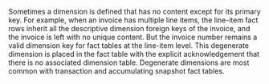 Sometimes a dimension is defined that has no content except for its primary key. For example, when an invoice has multiple line items, the line-item fact rows inherit all the descriptive dimension foreign keys of the invoice, and the invoice is left with no unique content. But the invoice number remains a valid dimension key for fact tables at the line-item level. This degenerate dimension is placed in the fact table with the explicit acknowledgement that there is no associated dimension table. Degenerate dimensions are most common with transaction and accumulating snapshot fact tables.